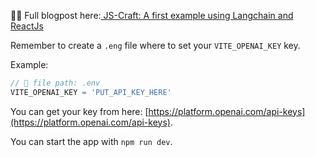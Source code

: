 👨‍💻 Full blogpost here:[ JS-Craft: A first example using Langchain and ReactJs](https://www.js-craft.io/blog/reactjs-langchain-example)


Remember to create a `.eng` file where to set your `VITE_OPENAI_KEY` key. 

Example:
```jsx
// 📁 file path: .env 
VITE_OPENAI_KEY = 'PUT_API_KEY_HERE'
```

You can get your key from here: [https://platform.openai.com/api-keys](https://platform.openai.com/api-keys).

You can start the app with `npm run dev`. 






